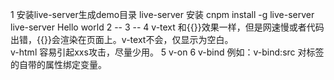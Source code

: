 1 安装live-server生成demo目录
    live-server 安装
    cnpm install -g live-server
    live-server
    Hello world
2   --
3   -- 
4   v-text 和{{}}效果一样，但是网速慢或者代码出错，{{}}会渲染在页面上。v-text不会，仅显示为空白。  
    v-html 容易引起xxs攻击，尽量少用。
5   v-on
6   v-bind 例如：v-bind:src 对标签的自带的属性绑定变量。
